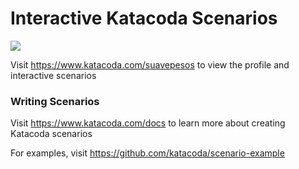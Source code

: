 # Interactive Katacoda Scenarios

[![](http://shields.katacoda.com/katacoda/suavepesos/count.svg)](https://www.katacoda.com/suavepesos "Get your profile on Katacoda.com")

Visit https://www.katacoda.com/suavepesos to view the profile and interactive scenarios

### Writing Scenarios
Visit https://www.katacoda.com/docs to learn more about creating Katacoda scenarios

For examples, visit https://github.com/katacoda/scenario-example
